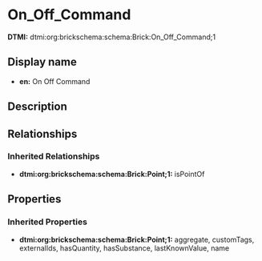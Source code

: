 # On_Off_Command
**DTMI:** dtmi:org:brickschema:schema:Brick:On_Off_Command;1
## Display name
- **en:** On Off Command
## Description
## Relationships
### Inherited Relationships
* **dtmi:org:brickschema:schema:Brick:Point;1:** isPointOf
## Properties
### Inherited Properties
* **dtmi:org:brickschema:schema:Brick:Point;1:** aggregate, customTags, externalIds, hasQuantity, hasSubstance, lastKnownValue, name
